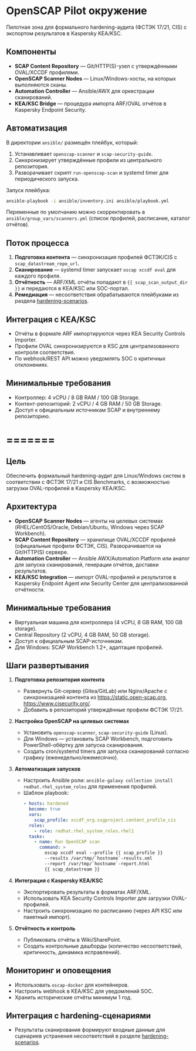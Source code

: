 # OpenSCAP Pilot окружение

Пилотная зона для формального hardening-аудита (ФСТЭК 17/21, CIS) с экспортом результатов в Kaspersky KEA/KSC.

## Компоненты
- **SCAP Content Repository** — Git/HTTP(S)-узел с утверждёнными OVAL/XCCDF профилями.
- **OpenSCAP Scanner Nodes** — Linux/Windows-хосты, на которых выполняются сканы.
- **Automation Controller** — Ansible/AWX для оркестрации сканирований.
- **KEA/KSC Bridge** — процедура импорта ARF/OVAL отчётов в Kaspersky Endpoint Security.

## Автоматизация
В директории `ansible/` размещён плейбук, который:
1. Устанавливает `openscap-scanner` и `scap-security-guide`.
2. Синхронизирует утверждённые профили из центрального репозитория.
3. Разворачивает скрипт `run-openscap-scan` и systemd timer для периодического запуска.

Запуск плейбука:
```bash
ansible-playbook -i ansible/inventory.ini ansible/playbook.yml
```

Переменные по умолчанию можно скорректировать в `ansible/group_vars/scanners.yml` (список профилей, расписание, каталог отчётов).

## Поток процесса
1. **Подготовка контента** — синхронизация профилей ФСТЭК/CIS с `scap_datastream_repo_url`.
2. **Сканирование** — systemd timer запускает `oscap xccdf eval` для каждого профиля.
3. **Отчётность** — ARF/XML отчёты попадают в `{{ scap_scan_output_dir }}` и передаются в KEA/KSC или SOC-портал.
4. **Ремедиация** — несоответствия обрабатываются плейбуками из раздела [hardening-scenarios](../../hardening-scenarios/README.md).

## Интеграция с KEA/KSC
- Отчёты в формате ARF импортируются через KEA Security Controls Importer.
- Профили OVAL синхронизируются в KSC для централизованного контроля соответствия.
- По webhook/REST API можно уведомлять SOC о критичных отклонениях.

## Минимальные требования
- Контроллер: 4 vCPU / 8 GB RAM / 100 GB Storage.
- Контент-репозиторий: 2 vCPU / 4 GB RAM / 50 GB Storage.
- Доступ к официальным источникам SCAP и внутреннему репозиторию.

=======
=======
## Цель
Обеспечить формальный hardening-аудит для Linux/Windows систем в соответствии с ФСТЭК 17/21 и CIS Benchmarks, с возможностью загрузки OVAL-профилей в Kaspersky KEA/KSC.

## Архитектура
- **OpenSCAP Scanner Nodes** — агенты на целевых системах (RHEL/CentOS/Oracle, Debian/Ubuntu, Windows через SCAP Workbench).
- **SCAP Content Repository** — хранилище OVAL/XCCDF профилей (официальные профили ФСТЭК, CIS). Разворачивается на Git/HTTP(S) сервере.
- **Automation Controller** — Ansible AWX/Automation Platform или аналог для запуска сканирований, генерации отчётов, доставки результатов.
- **KEA/KSC Integration** — импорт OVAL-профилей и результатов в Kaspersky Endpoint Agent или Security Center для централизованной отчётности.

## Минимальные требования
- Виртуальная машина для контроллера (4 vCPU, 8 GB RAM, 100 GB storage).
- Central Repository (2 vCPU, 4 GB RAM, 50 GB storage).
- Доступ к официальным SCAP-источникам.
- Для Windows: SCAP Workbench 1.2+, адаптация профилей.

## Шаги развертывания
1. **Подготовка репозитория контента**
   - Развернуть Git-сервер (Gitea/GitLab) или Nginx/Apache с синхронизацией контента из https://static.open-scap.org, https://www.cisecurity.org/.
   - Добавить в репозиторий утверждённые профили ФСТЭК 17/21.

2. **Настройка OpenSCAP на целевых системах**
   - Установить `openscap-scanner`, `scap-security-guide` (Linux).
   - Для Windows — установить SCAP Workbench, подготовить PowerShell-обёртку для запуска сканирования.
   - Создать cron/systemd timers для запуска сканирований согласно графику (еженедельно/ежемесячно).

3. **Автоматизация запусков**
   - Настроить Ansible роли: `ansible-galaxy collection install redhat.rhel_system_roles` для применения профилей.
   - Шаблон playbook:
     ```yaml
     - hosts: hardened
       become: true
       vars:
         scap_profile: xccdf_org.ssgproject.content_profile_cis
       roles:
         - role: redhat.rhel_system_roles.rhel1
       tasks:
         - name: Run OpenSCAP scan
           command: >
             oscap xccdf eval --profile {{ scap_profile }}
             --results /var/tmp/`hostname`-results.xml
             --report /var/tmp/`hostname`-report.html
             {{ scap_datastream }}
     ```

4. **Интеграция с Kaspersky KEA/KSC**
   - Экспортировать результаты в форматах ARF/XML.
   - Использовать KEA Security Controls Importer для загрузки OVAL-профилей.
   - Настроить синхронизацию по расписанию (через API KSC или пакетный импорт).

5. **Отчётность и контроль**
   - Публиковать отчёты в Wiki/SharePoint.
   - Создать контрольные дашборды (количество несоответствий, критичность, динамика исправлений).

## Мониторинг и оповещения
- Использовать `oscap-docker` для контейнеров.
- Настроить webhook в KEA/KSC для уведомлений SOC.
- Хранить исторические отчёты минимум 1 год.

## Интеграция с hardening-сценариями
- Результаты сканирования формируют входные данные для сценариев устранения несоответствий в разделе [hardening-scenarios](../../hardening-scenarios/README.md).
